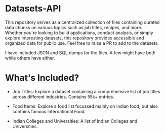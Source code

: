 # Datasets-API
This repository serves as a centralized collection of files containing curated data chunks on various topics such as job titles, recipes, and more. Whether you're looking to build applications, conduct analysis, or simply explore interesting datasets, this repository provides accessible and organized data for public use. Feel free to raise a PR to add to the datasets. 

I have included JSON and SQL dumps for the files. A few might have both while others have either. 


# What's Included?
- Job Titles: Explore a dataset containing a comprehensive list of job titles across different industries. Contains 55k+ entries.

- Food Items: Explore a food list focussed mainly on Indian food, but also contains famous International Food. 

- Indian Colleges and Universities: A list of Indian Colleges and Universities.

